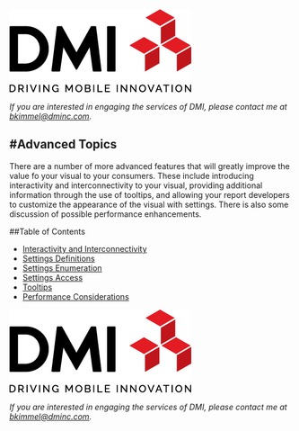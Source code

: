 [![DMI Logo](/img/DMI_Logo.png)](https://dminc.com/)

_If you are interested in engaging the services of DMI, please contact me at [bkimmel@dminc.com](mailto:bkimmel@dminc.com)._

#Advanced Topics
---

There are a number of more advanced features that will greatly improve the value fo your visual to your consumers. These include introducing interactivity and interconnectivity to your visual, providing additional information through the use of tooltips, and allowing your report developers to customize the appearance of the visual with settings. There is also some discussion of possible performance enhancements.


##Table of Contents
*   [Interactivity and Interconnectivity](../advanced/Interactivity.md)
*   [Settings Definitions](../advanced/SettingsDefinitions.md)
*   [Settings Enumeration](../advanced/SettingsEnumeration.md)
*   [Settings Access](../advanced/SettingsAccess.md)
*   [Tooltips](../advanced/Tooltips.md)
*   [Performance Considerations](../advanced/PerformanceConsiderations.md)

[![DMI Logo](/img/DMI_Logo.png)](https://dminc.com/)

_If you are interested in engaging the services of DMI, please contact me at [bkimmel@dminc.com](mailto:bkimmel@dminc.com)._
